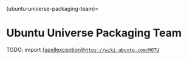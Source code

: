 (ubuntu-universe-packaging-team)=
# Ubuntu Universe Packaging Team

TODO: import [{spellexception}`https://wiki.ubuntu.com/MOTU`](https://wiki.ubuntu.com/MOTU)
